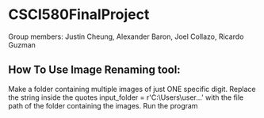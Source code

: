 # CSCI580FinalProject

Group members: Justin Cheung, Alexander Baron, Joel Collazo, Ricardo Guzman
## How To Use Image Renaming tool:
Make a folder containing multiple images of just ONE specific digit. Replace the string inside the quotes input_folder = r'C:\Users\user\...' with the file path of the folder containing the images. Run the program
